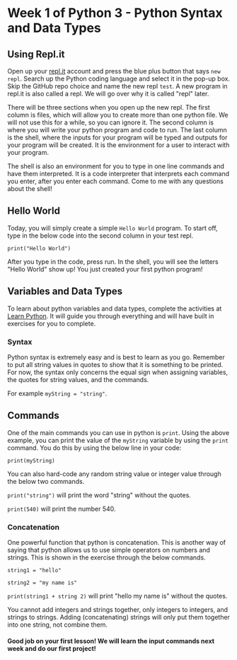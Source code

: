 # Week 1 of Python 3 - Python Syntax and Data Types

## Using Repl.it

Open up your [repl.it](repl.it) account and press the blue plus button that says ```new repl```. Search up the Python coding language and select it in the pop-up box. Skip the GitHub repo choice and name the new repl ```test```. A new program in repl.it is also called a repl. We will go over why it is called "repl" later. 

There will be three sections when you open up the new repl. The first column is files, which will allow you to create more than one python file. We will not use this for a while, so you can ignore it. The second column is where you will write your python program and code to run. The last column is the shell, where the inputs for your program will be typed and outputs for your program will be created. It is the environment for a user to interact with your program. 

The shell is also an environment for you to type in one line commands and have them interpreted. It is a code interpreter that interprets each command you enter, after you enter each command. Come to me with any questions about the shell!

## Hello World

Today, you will simply create a simple ```Hello World``` program. To start off, type in the below code into the second column in your test repl.

```print("Hello World")```

After you type in the code, press run. In the shell, you will see the letters "Hello World" show up! You just created your first python program!

## Variables and Data Types

To learn about python variables and data types, complete the activities at [Learn Python](https://www.learnpython.org/en/Variables_and_Types). It will guide you through everything and will have built in exercises for you to complete.

### Syntax

Python syntax is extremely easy and is best to learn as you go. Remember to put all string values in quotes to show that it is something to be printed. For now, the syntax only concerns the equal sign when assigning variables, the quotes for string values, and the commands.

For example ```myString = "string"```.

## Commands

One of the main commands you can use in python is ```print```. Using the above example, you can print the value of the ```myString``` variable by using the ```print``` command. You do this by using the below line in your code:

```print(myString)```

You can also hard-code any random string value or integer value through the below two commands.

```print("string")``` will print the word "string" without the quotes.

```print(540)``` will print the number 540. 

### Concatenation

One powerful function that python is concatenation. This is another way of saying that python allows us to use simple operators on numbers and strings. This is shown in the exercise through the below commands.

```string1 = "hello"```

```string2 = "my name is"```

```print(string1 + string 2)``` will print "hello my name is" without the quotes.

You cannot add integers and strings together, only integers to integers, and strings to strings. Adding (concatenating) strings will only put them together into one string, not combine them.

#### Good job on your first lesson! We will learn the input commands next week and do our first project!
